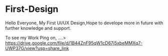 # First-Design
Hello Everyone,  My First UI/UX Design,Hope to develope more in future with further knowledge and support.

To see my Work Ping on,
  ....> https://drive.google.com/file/d/1B44ZnF95qW1cD67j5xbeMMXq7-UWP37G/view?usp=share_link

